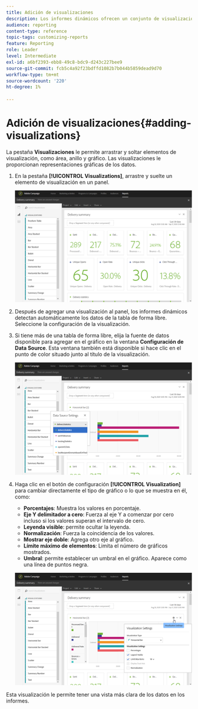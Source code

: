 ```yaml
---
title: Adición de visualizaciones
description: Los informes dinámicos ofrecen un conjunto de visualizaciones para agregar una representación gráfica al informe.
audience: reporting
content-type: reference
topic-tags: customizing-reports
feature: Reporting
role: Leader
level: Intermediate
exl-id: a6bf2393-ebb8-49c8-bdc9-d243c227bee9
source-git-commit: fcb5c4a92f23bdffd1082b7b044b5859dead9d70
workflow-type: tm+mt
source-wordcount: '220'
ht-degree: 1%

---
```


# Adición de visualizaciones{#adding-visualizations}

La pestaña **Visualizaciones** le permite arrastrar y soltar elementos de visualización, como área, anillo y gráfico. Las visualizaciones le proporcionan representaciones gráficas de los datos.

1. En la pestaña **[!UICONTROL Visualizations]**, arrastre y suelte un elemento de visualización en un panel.

   ![](assets/dynamic_report_visualization_1.png)

1. Después de agregar una visualización al panel, los informes dinámicos detectan automáticamente los datos de la tabla de forma libre. Seleccione la configuración de la visualización.
1. Si tiene más de una tabla de forma libre, elija la fuente de datos disponible para agregar en el gráfico en la ventana **Configuración de Data Source**. Esta ventana también está disponible si hace clic en el punto de color situado junto al título de la visualización.

   ![](assets/dynamic_report_visualization_2.png)

1. Haga clic en el botón de configuración **[!UICONTROL Visualization]** para cambiar directamente el tipo de gráfico o lo que se muestra en él, como:

   * **Porcentajes**: Muestra los valores en porcentaje.
   * **Eje Y delimitador a cero**: Fuerza al eje Y a comenzar por cero incluso si los valores superan el intervalo de cero.
   * **Leyenda visible**: permite ocultar la leyenda.
   * **Normalización**: Fuerza la coincidencia de los valores.
   * **Mostrar eje doble**: Agrega otro eje al gráfico.
   * **Límite máximo de elementos**: Limita el número de gráficos mostrados.
   * **Umbral**: permite establecer un umbral en el gráfico. Aparece como una línea de puntos negra.

   ![](assets/dynamic_report_visualization_3.png)

Esta visualización le permite tener una vista más clara de los datos en los informes.
